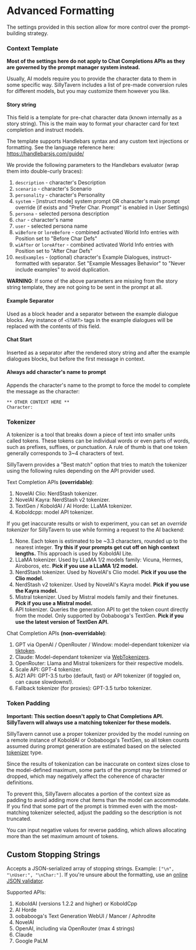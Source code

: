 # Advanced Formatting

The settings provided in this section allow for more control over the prompt-building strategy.

### Context Template

**Most of the settings here do not apply to Chat Completions APIs as they are governed by the prompt manager system instead.**

Usually, AI models require you to provide the character data to them in some specific way. SillyTavern includes a list of pre-made conversion rules for different models, but you may customize them however you like.

#### Story string

This field is a template for pre-chat character data (known internally as a story string).
This is the main way to format your character card for text completion and instruct models.

The template supports Handlebars syntax and any custom text injections or formatting. See the language reference here: https://handlebarsjs.com/guide/

We provide the following parameters to the Handlebars evaluator (wrap them into double-curly braces):

1. `description` - character's Description
2. `scenario` - character's Scenario
3. `personality` - character's Personality
4. `system` - [instruct mode] system prompt OR character's main prompt override (if exists and "Prefer Char. Prompt" is enabled in User Settings)
5. `persona` - selected persona description
6. `char` - character's name
7. `user` - selected persona name
8. `wiBefore` or `loreBefore` - combined activated World Info entries with Position set to "Before Char Defs"
9. `wiAfter` or `loreAfter` - combined activated World Info entries with Position set to "After Char Defs"
10. `mesExamples` - (optional) character's Example Dialogues, instruct-formatted with separator. Set "Example Messages Behavior" to "Never include examples" to avoid duplication.

**WARNING**: If some of the above parameters are missing from the story string template, they are not going to be sent in the prompt at all.

#### Example Separator

Used as a block header and a separator between the example dialogue blocks. Any instance of `<START>` tags in the example dialogues will be replaced with the contents of this field.

#### Chat Start

Inserted as a separator after the rendered story string and after the example dialogues blocks, but before the first message in context.

#### Always add character's name to prompt

Appends the character's name to the prompt to force the model to complete the message as the character:

```
** OTHER CONTEXT HERE **
Character:
```

### Tokenizer

A tokenizer is a tool that breaks down a piece of text into smaller units called tokens. These tokens can be individual words or even parts of words, such as prefixes, suffixes, or punctuation. A rule of thumb is that one token generally corresponds to 3~4 characters of text.

SillyTavern provides a "Best match" option that tries to match the tokenizer using the following rules depending on the API provider used.

Text Completion APIs **(overridable)**:

1. NovelAI Clio: NerdStash tokenizer.
2. NovelAI Kayra: NerdStash v2 tokenizer.
3. TextGen / KoboldAI / AI Horde: LLaMA tokenizer.
4. Koboldcpp: model API tokenizer.

If you get inaccurate results or wish to experiment, you can set an *override tokenizer* for SillyTavern to use while forming a request to the AI backend:

1. None. Each token is estimated to be ~3.3 characters, rounded up to the nearest integer. **Try this if your prompts get cut off on high context lengths.** This approach is used by KoboldAI Lite.
2. LLaMA tokenizer. Used by LLaMA 1/2 models family: Vicuna, Hermes, Airoboros, etc. **Pick if you use a LLaMA 1/2 model.**
3. NerdStash tokenizer. Used by NovelAI's Clio model. **Pick if you use the Clio model.**
4. NerdStash v2 tokenizer. Used by NovelAI's Kayra model. **Pick if you use the Kayra model.**
5. Mistral tokenizer. Used by Mistral models family and their finetunes. **Pick if you use a Mistral model.**
6. API tokenizer. Queries the generation API to get the token count directly from the model. Only supported by Oobabooga's TextGen. **Pick if you use the latest version of TextGen API.**

Chat Completion APIs **(non-overridable)**:

1. GPT via OpenAI / OpenRouter / Window: model-dependant tokenizer via [tiktoken](https://github.com/openai/tiktoken).
2. Claude: Model-dependant tokenizer via [WebTokenizers](https://github.com/mlc-ai/tokenizers-cpp).
3. OpenRouter: Llama and Mistral tokenizers for their respective models.
4. Scale API: GPT-4 tokenizer.
5. AI21 API: GPT-3.5 turbo (default, fast) or API tokenizer (if toggled on, can cause slowdowns!).
6. Fallback tokenizer (for proxies): GPT-3.5 turbo tokenizer.

### Token Padding

**Important: This section doesn't apply to Chat Completions API. SillyTavern will always use a matching tokenizer for these models.**

SillyTavern cannot use a proper tokenizer provided by the model running on a remote instance of KoboldAI or Oobabooga's TextGen, so all token counts assumed during prompt generation are estimated based on the selected [tokenizer](#tokenizer) type.

Since the results of tokenization can be inaccurate on context sizes close to the model-defined maximum, some parts of the prompt may be trimmed or dropped, which may negatively affect the coherence of character definitions.

To prevent this, SillyTavern allocates a portion of the context size as padding to avoid adding more chat items than the model can accommodate. If you find that some part of the prompt is trimmed even with the most-matching tokenizer selected, adjust the padding so the description is not truncated.

You can input negative values for reverse padding, which allows allocating more than the set maximum amount of tokens.

## Custom Stopping Strings

Accepts a JSON-serialized array of stopping strings. Example: `["\n", "\nUser:", "\nChar:"]`. If you're unsure about the formatting, use an [online JSON validator](https://jsonlint.com/).

Supported APIs:

1. KoboldAI (versions 1.2.2 and higher) or KoboldCpp
2. AI Horde
3. oobabooga's Text Generation WebUI / Mancer / Aphrodite
4. NovelAI
5. OpenAI, including via OpenRouter (max 4 strings)
6. Claude
7. Google PaLM
